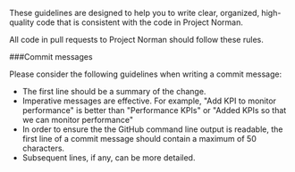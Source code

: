 These guidelines are designed to help you to write clear, organized, high-quality code that is consistent with the code in Project Norman.

All code in pull requests to Project Norman should follow these rules. 

###Commit messages

Please consider the following guidelines when writing a commit message:

+ The first line should be a summary of the change.
+ Imperative messages are effective. For example, "Add KPI to monitor performance" is better than "Performance KPIs" or "Added KPIs so that we can monitor performance"
+ In order to ensure the the GitHub command line output is readable, the first line of a commit message should contain a maximum of 50 characters. 
+ Subsequent lines, if any, can be more detailed. 
